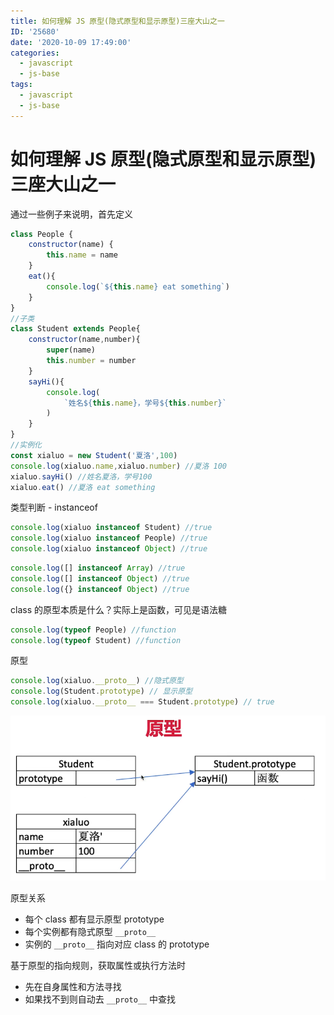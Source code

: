 ```yaml
---
title: 如何理解 JS 原型(隐式原型和显示原型)三座大山之一
ID: '25680'
date: '2020-10-09 17:49:00'
categories:
  - javascript
  - js-base
tags:
  - javascript
  - js-base
---
```


# 如何理解 JS 原型(隐式原型和显示原型)三座大山之一

通过一些例子来说明，首先定义

``` js 
class People {
    constructor(name) {
        this.name = name
    }
    eat(){
        console.log(`${this.name} eat something`)
    }
}
//子类
class Student extends People{
    constructor(name,number){
        super(name)
        this.number = number
    }
    sayHi(){
        console.log(
            `姓名${this.name}，学号${this.number}`
        )
    }
}
//实例化
const xialuo = new Student('夏洛',100)
console.log(xialuo.name,xialuo.number) //夏洛 100
xialuo.sayHi() //姓名夏洛，学号100
xialuo.eat() //夏洛 eat something
```

类型判断 - instanceof

``` js 
console.log(xialuo instanceof Student) //true
console.log(xialuo instanceof People) //true
console.log(xialuo instanceof Object) //true
```

``` js 
console.log([] instanceof Array) //true
console.log([] instanceof Object) //true
console.log({} instanceof Object) //true
```

class 的原型本质是什么？实际上是函数，可见是语法糖

``` js 
console.log(typeof People) //function
console.log(typeof Student) //function
```

原型

``` js 
console.log(xialuo.__proto__) //隐式原型
console.log(Student.prototype) // 显示原型
console.log(xialuo.__proto__ === Student.prototype) // true
```

![](./images/3626654752.png)

原型关系

- 每个 class 都有显示原型 prototype
- 每个实例都有隐式原型 `__proto__`
- 实例的 `__proto__` 指向对应 class 的 prototype

基于原型的指向规则，获取属性或执行方法时

- 先在自身属性和方法寻找
- 如果找不到则自动去 `__proto__` 中查找
 
 
 
 
 
